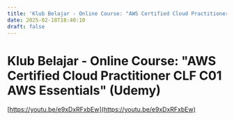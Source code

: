 ```yaml
---
title: 'Klub Belajar - Online Course: "AWS Certified Cloud Practitioner CLF C01 AWS Essentials" (Udemy)'
date: 2025-02-18T18:40:10
draft: false
---
```


# Klub Belajar - Online Course: "AWS Certified Cloud Practitioner CLF C01 AWS Essentials" (Udemy)

[https://youtu.be/e9xDxRFxbEw](https://youtu.be/e9xDxRFxbEw)
